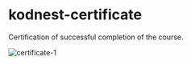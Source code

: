 # kodnest-certificate
Certification of successful completion of the course.


![certificate-1](https://github.com/ravivaraprasad/kodnest-certificate/assets/88973626/8de3f32f-9b9b-4a84-ad5f-a1cf6c28cd1a)
